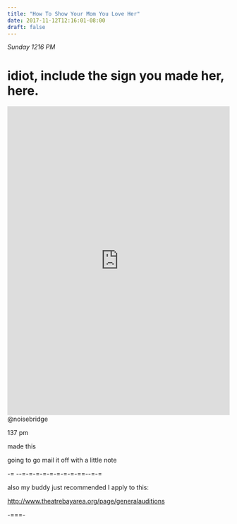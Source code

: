 ```yaml
---
title: "How To Show Your Mom You Love Her"
date: 2017-11-12T12:16:01-08:00
draft: false
---
```


*Sunday 1216 PM*

# idiot, include the sign you made her, here.

<iframe width="100%" height="700" scrolling="no" frameborder="no" src="https://w.soundcloud.com/player/?url=https%3A//api.soundcloud.com/tracks/356491535%3Fsecret_token%3Ds-hM039&amp;color=%23ff5500&amp;auto_play=false&amp;hide_related=false&amp;show_comments=true&amp;show_user=true&amp;show_reposts=false&amp;show_teaser=true&amp;visual=true"></iframe>
@noisebridge



137 pm

made this

going to go mail it off with a little note

-=
--=-=-=-=-=-=-=-=-==--=-=



also my buddy just recommended I apply to this:

http://www.theatrebayarea.org/page/generalauditions


-===-
